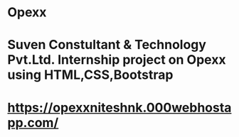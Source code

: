 # Opexx
# Suven Constultant & Technology Pvt.Ltd. Internship project on Opexx using HTML,CSS,Bootstrap
# https://opexxniteshnk.000webhostapp.com/
